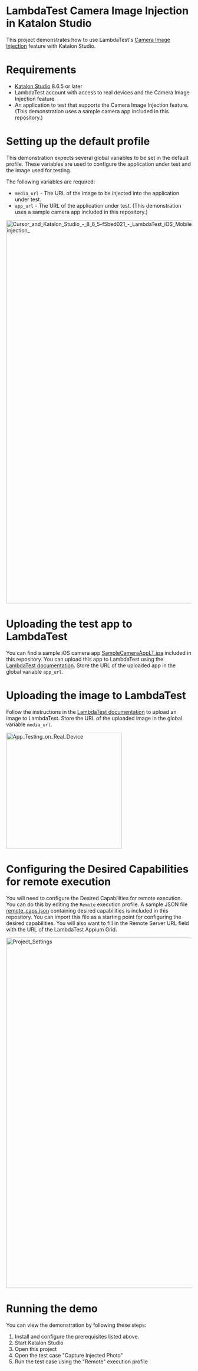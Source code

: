 # LambdaTest Camera Image Injection in Katalon Studio

This project demonstrates how to use LambdaTest's [Camera Image Injection][image_injection] feature with Katalon Studio. 
# Requirements

* [Katalon Studio][studio] 8.6.5 or later
* LambdaTest account with access to real devices and the Camera Image Injection feature
* An application to test that supports the Camera Image Injection feature. (This demonstration uses a sample camera app included in this repository.)

# Setting up the default profile

This demonstration expects several global variables to be set in the default profile. These variables are used to configure the application under test and the image used for testing. 

The following variables are required:

* `media_url` - The URL of the image to be injected into the application under test.
* `app_url` - The URL of the application under test. (This demonstration uses a sample camera app included in this repository.)

<img width="1039" alt="Cursor_and_Katalon_Studio_-_8_6_5-f5bed021_-_LambdaTest_iOS_Mobile_Demo_-__Location___Users_coty_Code_katalon_samples_lambdatest-image-injection_" src="https://github.com/katalon-studio-samples/lambdatest-image-injection/assets/1128/62be391b-f2fd-450f-8ee5-e0ee192eaa55">

# Uploading the test app to LambdaTest

You can find a sample iOS camera app [SampleCameraAppLT.ipa](./SampleCameraAppLT.ipa) included in this repository. You can upload this app to LambdaTest using the [LambdaTest documentation](https://www.lambdatest.com/support/docs/upload-your-mobile-app/). Store the URL of the uploaded app in the global variable `app_url`.

# Uploading the image to LambdaTest

Follow the instructions in the [LambdaTest documentation](https://www.lambdatest.com/support/docs/camera-image-injection/) to upload an image to LambdaTest. Store the URL of the uploaded image in the global variable `media_url`.

<img width="314" alt="App_Testing_on_Real_Device" src="https://github.com/katalon-studio-samples/lambdatest-image-injection/assets/1128/743044a3-e783-46dd-9d49-ad51c0004c9d">

# Configuring the Desired Capabilities for remote execution

You will need to configure the Desired Capabilities for remote execution. You can do this by editing the `Remote` execution profile. A sample JSON file [remote_caps.json](./remote_caps.json) containing desired capabilities is included in this repository. You can import this file as a starting point for configuring the desired capabilities. You will also want to fill in the Remote Server URL field with the URL of the LambdaTest Appium Grid.

<img width="950" alt="Project_Settings" src="https://github.com/katalon-studio-samples/lambdatest-image-injection/assets/1128/74939330-ecab-4f7d-a604-2de96d61e61f">

# Running the demo

You can view the demonstration by following these steps:

1. Install and configure the prerequisites listed above.
2. Start Katalon Studio
3. Open this project
4. Open the test case "Capture Injected Photo"
5. Run the test case using the "Remote" execution profile

[image_injection]: https://www.lambdatest.com/support/docs/camera-image-injection/  "Camera Image Injection"
[studio]: https://katalon.com/katalon-studio  "Katalon Studio"
